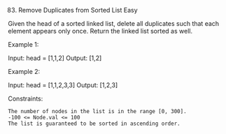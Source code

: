 83. Remove Duplicates from Sorted List
Easy

Given the head of a sorted linked list, delete all duplicates such that each element appears only once. Return the linked list sorted as well.

 

Example 1:

Input: head = [1,1,2]
Output: [1,2]

Example 2:

Input: head = [1,1,2,3,3]
Output: [1,2,3]

 

Constraints:

    The number of nodes in the list is in the range [0, 300].
    -100 <= Node.val <= 100
    The list is guaranteed to be sorted in ascending order.

